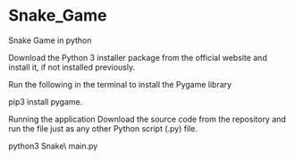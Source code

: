 # Snake_Game
Snake Game in python

Download the Python 3 installer package from the official website and install it, if not installed previously.

Run the following in the terminal to install the Pygame library

pip3 install pygame.


Running the application
Download the source code from the repository and run the file just as any other Python script (.py) file.

python3 Snake\ main.py
